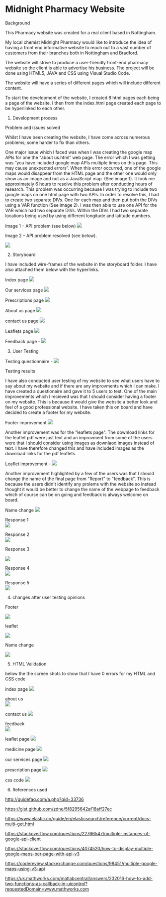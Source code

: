 # Midnight Pharmacy Website

Background 

This Pharmacy website was created for a real client based in Nottingham. 

My local chemist Midnight Pharmacy would like to introduce the idea of having a front end informative website to reach out to a vast number of customers from their branches both in Nottingham and Bradford. 

The website will strive to produce a user-friendly front-end pharmacy website so the client is able to advertise his business. The project will be done using HTML5, JAVA and CSS using Visual Studio Code.  

The website will have a series of different pages which will include different content. 

To start the development of the website, I created 8 html pages each being a page of the website. I then from the index.html page created each page to be hyperlinked to each other. 

1. Development process

Problem and issues solved

Whilst I have been creating the website, I have come across numerous problems; some harder to fix than others. 

One major issue which I faced was when I was creating the google map APIs for one the “about us.html” web page. The error which I was getting was “you have included google map APIs multiple times on this page. This may cause unexpected errors”. When this error occurred, one of the google maps would disappear from the HTML page and the other one would only show as an image and not as a JavaScript map. (See image 1). It took me approximately 6 hours to resolve this problem after conducting hours of research. This problem was occurring because I was trying to include two google maps on one html page with two APIs. In order to resolve this, I had to create two separate DIVs. One for each map and then put both the DIVs using a VAR function (See image 2). I was then able to use one API for the VAR which had two separate DIVs. Within the DIVs I had two separate locations being used by using different longitude and latitude numbers. 


Image 1 – API problem (see below)
 ![](Images/apierror.jpeg) 

Image 2 – API problem resolved (see below).
 
![](Images/apiproblemresolved.png) 



2. Storyboard 

I have included wire-frames of the website in the storyboard folder. I have also attached them below with the hyperlinks. 

Index page  ![](Storyboards/page1.jpg) 

Our services page  ![](Storyboards/page2.jpg)

Prescriptions page   ![](Storyboards/page3.jpg) 

About us page   ![](Storyboards/page4.jpg) 

contact us page   ![](Storyboards/page5.jpg) 

Leaflets page  ![](Storyboards/page6.jpg) 

Feedback page - ![](Storyboards/page7.jpg) 


3. User Testing

Testing questionnaire - ![](Testing/Questionnaire.png)


Testing results 

I have also conducted user testing of my website to see what users have to say about my website and if there are any improvments which I can make. I have created a questionaire and gave it to 5 users to test. One of the main improvements which I recieved was that I should consider having a footer on my website. This is because it would give the website a better look and feel of a good professional website. I have taken this on board and have decided to create a footer for my website. 

Footer improvement  ![](Testing/footer.png)

Another improvement was for the "leaflets page". The download links for the leaflet pdf were just text and an improvment from some of the users were that I should consider using images as downlaod images instead of text. I have therefore changed this and have included images as the download links for the pdf leaflets.

Leaflet improvement - ![](Testing/leaflet_page.png)

Another improvement highlighted by a few of the users was that I should change the name of the final page from "Report" to "feedback". This is because the users didn't identify any prolems with the website so instead thought it would be better to change the name of the webpage to feedback which of course can be on going and feedback is always welcome on board. 

Name change ![](Testing/Feedback.png)


Response 1  
![](Testing/tester1.jpg)


Response 2  
![](Testing/tester2.jpg)


Response 3  

![](Testing/tester3.jpg)


Response 4  
![](Testing/tester4.jpg)


Response 5  
![](Testing/tester5.jpg)


4. changes after user testing opinions


Footer  

![](Testing/footeradded.PNG)

leaflet  

![](Testing/leafletadded.PNG)

Name change 

![](Testing/feedbackadded.PNG)





5. HTML Validation

below the the screen shots to show that I have 0 errors for my HTML and CSS code

index page 
![](Validation/index.PNG)


about us  
![](Validation/aboutus.PNG)
<br>

contact us 
![](Validation/contactus.PNG)
<br>

feedback  
![](Validation/feedback.PNG)
<br>

leaflet page 
![](Validation/leaflet.PNG)


medicine page 
![](Validation/medicine.PNG)


our services page 
![](Validation/ourservices.PNG)


prescription page 
![](Validation/prescription.PNG)


css code ![](Validation/css.PNG)







6. References used 

http://guidefaq.com/a.php?qid=33736

https://gist.github.com/zdne/5f8295642af18aff27ec

https://www.elastic.co/guide/en/elasticsearch/reference/current/docs-multi-get.html

https://stackoverflow.com/questions/22766547/multiple-instances-of-google-api-client

https://stackoverflow.com/questions/4074520/how-to-display-multiple-google-maps-per-page-with-api-v3

https://codereview.stackexchange.com/questions/98451/multiple-google-maps-using-v3-api

https://uk.mathworks.com/matlabcentral/answers/232016-how-to-add-two-functions-as-callback-in-uicontrol?requestedDomain=www.mathworks.com


